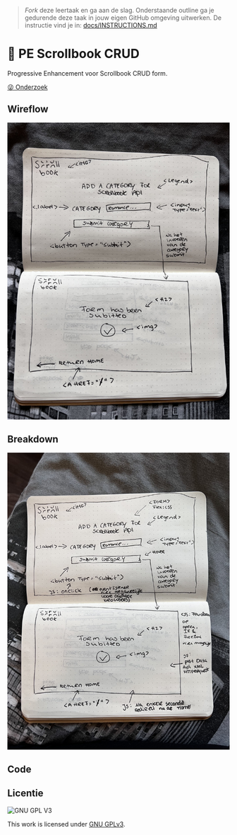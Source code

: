 > _Fork_ deze leertaak en ga aan de slag. Onderstaande outline ga je gedurende deze taak in jouw eigen GitHub omgeving uitwerken. De instructie vind je in: [docs/INSTRUCTIONS.md](docs/INSTRUCTIONS.md)

# 🎉 PE Scrollbook CRUD
Progressive Enhancement voor Scrollbook CRUD form.

[😜 Onderzoek](https://github.com/JustinLung/the-web-is-for-everyone-PE-crud-form/wiki)

## Wireflow
<!-- Toon hier de Wirefllow -->
![Wireflow](https://github.com/JustinLung/the-web-is-for-everyone-PE-crud-form/blob/main/docs/wireflow-breakdown-html.jpg?raw=true)

## Breakdown
<!-- Toon hier de Breakdown met de pseudo code en de verschillende lagen van Progressive enhancement -->
![Breakdown Schets](https://github.com/JustinLung/the-web-is-for-everyone-PE-crud-form/blob/main/docs/breakdown-layers.jpg?raw=true)

## Code
<!-- Toon hier de verschillende technieken die je gebruikt en hoe je dit met de CSS cascade en/of JS feature detect hebt gecodeerd -->
<!-- documenteer het onderzoek met de browser ondersteuning in de WIKI van de leertaak -->

## Licentie

![GNU GPL V3](https://www.gnu.org/graphics/gplv3-127x51.png)

This work is licensed under [GNU GPLv3](./LICENSE).
